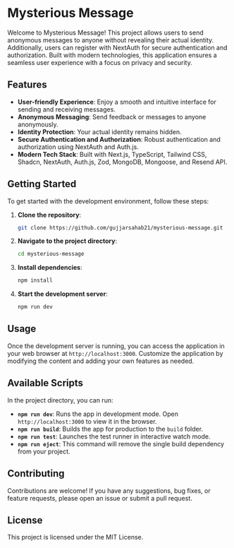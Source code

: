 
# Mysterious Message

Welcome to Mysterious Message! This project allows users to send anonymous messages to anyone without revealing their actual identity. Additionally, users can register with NextAuth for secure authentication and authorization. Built with modern technologies, this application ensures a seamless user experience with a focus on privacy and security.

## Features

- **User-friendly Experience**: Enjoy a smooth and intuitive interface for sending and receiving messages.
- **Anonymous Messaging**: Send feedback or messages to anyone anonymously.
- **Identity Protection**: Your actual identity remains hidden.
- **Secure Authentication and Authorization**: Robust authentication and authorization using NextAuth and Auth.js.
- **Modern Tech Stack**: Built with Next.js, TypeScript, Tailwind CSS, Shadcn, NextAuth, Auth.js, Zod, MongoDB, Mongoose, and Resend API.

## Getting Started

To get started with the development environment, follow these steps:

1. **Clone the repository**:
    ```bash
    git clone https://github.com/gujjarsahab21/mysterious-message.git
    ```
2. **Navigate to the project directory**:
    ```bash
    cd mysterious-message
    ```
3. **Install dependencies**:
    ```bash
    npm install
    ```
4. **Start the development server**:
    ```bash
    npm run dev
    ```

## Usage

Once the development server is running, you can access the application in your web browser at `http://localhost:3000`. Customize the application by modifying the content and adding your own features as needed.

## Available Scripts

In the project directory, you can run:

- **`npm run dev`**: Runs the app in development mode. Open `http://localhost:3000` to view it in the browser.
- **`npm run build`**: Builds the app for production to the `build` folder.
- **`npm run test`**: Launches the test runner in interactive watch mode.
- **`npm run eject`**: This command will remove the single build dependency from your project.

## Contributing

Contributions are welcome! If you have any suggestions, bug fixes, or feature requests, please open an issue or submit a pull request. 

## License

This project is licensed under the MIT License.

